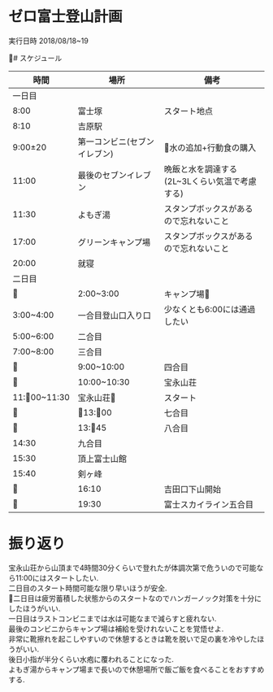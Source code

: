 # ゼロ富士登山計画

実行日時 2018/08/18~19

# スケジュール　　

| 時間 | 場所 | 備考 |
|-----------|------------|------------|
| 一日目 | | |
| 8:00 | 富士塚 | スタート地点 |
| 8:10 | 吉原駅 |  |
| 9:00±20 | 第一コンビニ(セブンイレブン) | 水の追加+行動食の購入 |
| 11:00 | 最後のセブンイレブン | 晩飯と水を調達する(2L~3Lくらい気温で考慮する) |
| 11:30 | よもぎ湯 | スタンプボックスがあるので忘れないこと |
| 17:00 | グリーンキャンプ場 | スタンプボックスがあるので忘れないこと |
| 20:00 | 就寝 |  |
| 二日目 |  |  |
| 2:00~3:00 | キャンプ場 | スタート(睡眠時間と体力に相談遅くても5:00過ぎないように) |
| 3:00~4:00 | 一合目登山口入り口 | 少なくとも6:00には通過したい |
| 5:00~6:00 | 二合目 |  |
| 7:00~8:00 | 三合目 |  |
| 9:00~10:00 | 四合目 |  |
| 10:00~10:30 | 宝永山荘　| 食事 スタンプ忘れずに |
| 11:00~11:30 | 宝永山荘 | スタート |
| 13:00 | 七合目 |  |
| 13:45 | 八合目 |  |
| 14:30 | 九合目 |  |
| 15:30 | 頂上富士山館 |  |
| 15:40 | 剣ヶ峰 |  |
| 16:10 | 吉田口下山開始 |  |
| 19:30 | 富士スカイライン五合目 |  |

# 振り返り
宝永山荘から山頂まで4時間30分くらいで登れたが体調次第で危ういので可能なら11:00にはスタートしたい.  
二日目のスタート時間可能な限り早いほうが安全.  
二日目は疲労蓄積した状態からのスタートなのでハンガーノック対策を十分にしたほうがいい.  
一日目はラストコンビニまでは水は可能なまで減らすと疲れない.  
最後のコンビニからキャンプ場は補給を受けれないことを覚悟せよ.  
非常に靴擦れを起こしやすいので休憩するときは靴を脱いで足の裏を冷やしたほうがいい.  
後日小指が半分くらい水疱に覆われることになった.  
よもぎ湯からキャンプ場まで長いので休憩場所で飯ご飯を食べることをおすすめする.

